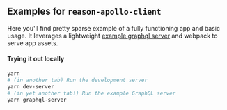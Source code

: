 ## Examples for `reason-apollo-client`

Here you'll find pretty sparse example of a fully functioning app and basic usage. It leverages a lightweight [example graphql server](https://github.com/zth/graphql-client-example-server) and webpack to serve app assets.

#### Trying it out locally

```sh
yarn
# (in another tab) Run the development server
yarn dev-server
# (in yet another tab!) Run the example GraphQL server
yarn graphql-server
```
